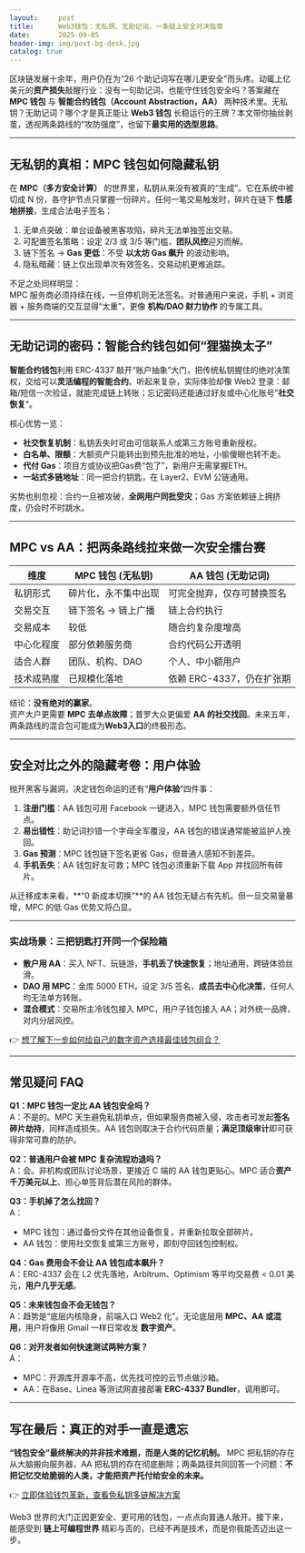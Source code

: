 ```yaml
---
layout:     post
title:      Web3钱包：无私钥、无助记词，一条链上安全对决指南
date:       2025-09-05
header-img: img/post-bg-desk.jpg
catalog: true
---
```


区块链发展十余年，用户仍在为“26 个助记词写在哪儿更安全”而头疼。动辄上亿美元的**资产损失**敲醒行业：没有一句助记词，也能守住钱包安全吗？答案藏在 **MPC 钱包** 与 **智能合约钱包（Account Abstraction，AA）** 两种技术里。无私钥？无助记词？哪个才是真正能让 **Web3 钱包** 长稳运行的王牌？本文带你抽丝剥茧，透视两条路线的“攻防强度”，也留下**最实用的选型思路**。

---

## 无私钥的真相：MPC 钱包如何隐藏私钥

在 **MPC（多方安全计算）** 的世界里，私钥从来没有被真的“生成”。它在系统中被切成 N 份，各守护节点只掌握一份碎片。任何一笔交易触发时，碎片在链下 **性感地拼接**，生成合法电子签名：

1. 无单点突破：单台设备被黑客攻陷，碎片无法单独签出交易。  
2. 可配置签名策略：设定 2/3 或 3/5 等门槛，**团队风控**迎刃而解。  
3. 链下签名 → **Gas 更低**：不受 **以太坊 Gas 飙升** 的波动影响。  
4. 隐私暗藏：链上仅出现单次有效签名，交易动机更难追踪。

不足之处同样明显：  
MPC 服务商必须持续在线，一旦停机则无法签名。对普通用户来说，手机 + 浏览器 + 服务商端的交互显得“太重”，更像 **机构/DAO 财力协作** 的专属工具。

---

## 无助记词的密码：智能合约钱包如何“狸猫换太子”

**智能合约钱包**利用 ERC-4337 敲开“账户抽象”大门，把传统私钥握住的绝对决策权，交给可以**灵活编程的智能合约**。听起来复杂，实际体验却像 Web2 登录：邮箱/短信一次验证，就能完成链上转账；忘记密码还能通过好友或中心化账号"**社交恢复**"。

核心优势一览：

- **社交恢复机制**：私钥丢失时可由可信联系人或第三方账号重新授权。  
- **白名单、限额**：大额资产只能转出到预先批准的地址，小偷傻眼也转不走。  
- **代付 Gas**：项目方或协议把Gas费“包了”，新用户无需掌握ETH。  
- **一站式多链地址**：同一把合约钥匙，在 Layer2、EVM 公链通用。

劣势也别忽视：合约一旦被攻破，**全网用户同批受灾**；Gas 方案依赖链上拥挤度，仍会时不时跳水。

---

## MPC vs AA：把两条路线拉来做一次安全擂台赛

| 维度 | MPC 钱包 (无私钥) | AA 钱包 (无助记词) |
|---|---|---|
| 私钥形式 | 碎片化，永不集中出现 | 可完全抛弃，仅存可替换签名 |
| 交易交互 | 链下签名 → 链上广播 | 链上合约执行 |
| 交易成本 | 较低 | 随合约复杂度增高 |
| 中心化程度 | 部分依赖服务商 | 合约代码公开透明 |
| 适合人群 | 团队、机构、DAO | 个人、中小额用户 |
| 技术成熟度 | 已规模化落地 | 依赖 ERC-4337，仍在扩张期 |

结论：**没有绝对的赢家**。  
资产大户更需要 **MPC 去单点故障**；普罗大众更偏爱 **AA 的社交找回**。未来五年，两条路线的混合包可能成为**Web3入口**的终极形态。

---

## 安全对比之外的隐藏考卷：用户体验

抛开黑客与漏洞，决定钱包命运的还有“**用户体验**”四件事：

1. **注册门槛**：AA 钱包可用 Facebook 一键进入，MPC 钱包需要额外信任节点。  
2. **易出错性**：助记词抄错一个字母全军覆没，AA 钱包的错误通常能被监护人挽回。  
3. **Gas 预测**：MPC 钱包链下签名更省 Gas，但普通人感知不到差异。  
4. **手机丢失**：AA 钱包好友可救；MPC 钱包必须重新下载 App 并找回所有碎片。

从迁移成本来看，**“0 新成本切换”**的 AA 钱包无疑占有先机。但一旦交易量暴增，MPC 的低 Gas 优势又将凸显。

---

### 实战场景：三把钥匙打开同一个保险箱

- **散户用 AA**：买入 NFT、玩链游，**手机丢了快速恢复**；地址通用，跨链体验丝滑。  
- **DAO 用 MPC**：金库 5000 ETH，设定 3/5 签名，**成员去中心化决策**，任何人均无法单方转账。  
- **混合模式**：交易所主冷钱包接入 MPC，用户子钱包接入 AA；对外统一品牌，对内分层风控。

👉 [想了解下一步如何给自己的数字资产选择最佳钱包组合？](https://okxdog.com/)

---

## 常见疑问 FAQ

**Q1：MPC 钱包一定比 AA 钱包安全吗？**  
A：不是的。MPC 天生避免私钥单点，但如果服务商被入侵，攻击者可发起**签名碎片劫持**，同样造成损失。AA 钱包则取决于合约代码质量；**满足顶级审计**即可获得非常可靠的防护。

**Q2：普通用户会被 MPC 复杂流程劝退吗？**  
A：会。非机构或团队讨论场景，更接近 C 端的 AA 钱包更贴心。MPC 适合**资产千万美元以上**、担心单签背后潜在风险的群体。

**Q3：手机掉了怎么找回？**  
A：  
- MPC 钱包：通过备份文件在其他设备恢复，并重新拉取全部碎片。  
- AA 钱包：使用社交恢复或第三方账号，即刻夺回钱包控制权。

**Q4：Gas 费用会不会让 AA 钱包成本飙升？**  
A：ERC-4337 会在 L2 优先落地，Arbitrum、Optimism 等平均交易费 < 0.01 美元，**用户几乎无感**。

**Q5：未来钱包会不会无钱包？**  
A：趋势是“底层内核隐身，前端入口 Web2 化”。无论底层用 **MPC、AA 或混用**，用户将像用 Gmail 一样日常收发 **数字资产**。

**Q6：对开发者如何快速测试两种方案？**  
A：  
- MPC：开源库开源率不高，优先找可控的云节点做沙箱。  
- AA：在Base、Linea 等测试网直接部署 **ERC-4337 Bundler**，调用即可。

---

## 写在最后：真正的对手一直是遗忘

**“钱包安全”最终解决的并非技术难题，而是人类的记忆机制。** MPC 把私钥的存在从大脑搬向服务器，AA 把私钥的存在彻底删除；两条路径共同回答一个问题：**不把记忆交给脆弱的人类，才能把资产托付给安全的未来。**

👉 [立即体验钱包革新，查看免私钥多链解决方案](https://okxdog.com/)

Web3 世界的大门正因更安全、更可用的钱包，一点点向普通人敞开。接下来，能感受到 **链上可编程世界** 精彩与否的，已经不再是技术，而是你我能否迈出这一步。